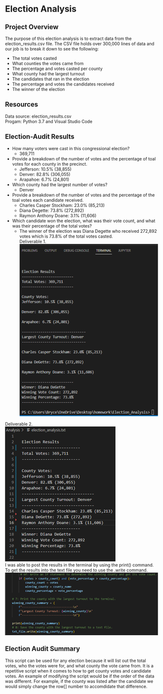 # Election Analysis

## Project Overview
The purpose of this election analysis is to extract data from the election_results.csv file. The CSV file holds over 300,000 lines of data and our job is to break it down to see the following:
* The total votes casted
* What counties the votes came from
* The percentage and votes casted per county
* What county had the largest turnout
* The candidates that ran in the election 
* The percentage and votes the candidates received
* The winner of the election

## Resources
Data source: election_results.csv <br/>
Progam: Python 3.7 and Visual Studio Code

## Election-Audit Results
* How many voters were cast in this congressional election? 
    * 369,711
* Provide a breakdown of the number of votes and the percentage of toal votes for each county in the precinct.
    * Jefferson: 10.5% (38,855)
    * Denver: 82.8% (306,055)
    * Arapahoe: 6.7% (24,801)
* Which county had the largest number of votes?
    * Denver
* Provide a breakdown of the number of votes and the percentage of the toal votes each candidate received.
    * Charles Casper Stockham: 23.0% (85,213)
    * Diana Degette: 73.8% (272,892)
    * Raymon Anthony Doane: 3.1% (11,606)
* Which candidate won the election, what was their vote count, and what was their percentage of the total votes?
    * The winner of the election was Diana Degette who received 272,892 votes which is 73.8% of the total votes casted. <br/>
Deliverable 1. <br/>
![deliverable_1](Resources/deliverable_1.png)

Deliverable 2. <br/>
![deliverable_2](Resources/deliverable_2.png) <br/>
I was able to post the results in the terminal by using the print() command. To get the results into the text file you need to use the .write command. <br/>
![example_print](Resources/example_print.png) 

## Election Audit Summary
This script can be used for any election because it will list out the total votes, who the votes were for, and what county the vote came from. It is a repetitive script when it comes to how to get county votes and candidate votes. An example of modifying the script would be if the order of the data was different. For example, if the county was listed after the candidate we would simply change the row[] number to accomdidate that difference. 

